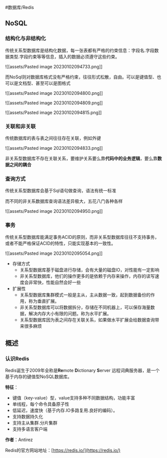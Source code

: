 
#数据库/Redis

## NoSQL

### 结构化与非结构化

传统关系型数据库是结构化数据，每一张表都有严格的约束信息：字段名.字段数据类型.字段约束等等信息，插入的数据必须遵守这些约束。

![[assets/Pasted image 20230102094733.png]]

而NoSql则对数据库格式没有严格约束，往往形式松散，自由。可以是键值型、也可以是文档型、甚至可以是图格式

![[assets/Pasted image 20230102094800.png]]

![[assets/Pasted image 20230102094809.png]]

![[assets/Pasted image 20230102094815.png]]

### 关联和非关联

传统数据库的表与表之间往往存在关联，例如外键

![[assets/Pasted image 20230102094833.png]]

非关系型数据库不存在关联关系，要维护关系要么靠**代码中的业务逻辑**，要么靠**数据之间的耦合**

### 查询方式

传统关系型数据库会基于Sql语句做查询，语法有统一标准

而不同的非关系数据库查询语法差异极大，五花八门各种各样

![[assets/Pasted image 20230102094950.png]]

### 事务

传统关系型数据库能满足事务ACID的原则，而非关系型数据库往往不支持事务，或者不能严格保证ACID的特性，只能实现基本的一致性。

![[assets/Pasted image 20230102095054.png]]

-   存储方式
    -   关系型数据库基于磁盘进行存储，会有大量的磁盘IO，对性能有一定影响
    -   非关系型数据库，他们的操作更多的是依赖于内存来操作，内存的读写速度会非常快，性能自然会好一些
-   扩展性
    -   关系型数据库集群模式一般是主从，主从数据一致，起到数据备份的作用，称为垂直扩展。
    -   非关系型数据库可以将数据拆分，存储在不同机器上，可以保存海量数据，解决内存大小有限的问题。称为水平扩展。
    -   关系型数据库因为表之间存在关联关系，如果做水平扩展会给数据查询带来很多麻烦


## 概述

### 认识Redis

Redis诞生于2009年全称是**Re**mote **D**ictionary **S**erver 远程词典服务器，是一个基于内存的键值型NoSQL数据库。

**特征**：

-   键值（key-value）型，value支持多种不同数据结构，功能丰富
-   单线程，每个命令具备原子性
-   低延迟，速度快（基于内存.IO多路复用.良好的编码）。
-   支持数据持久化
-   支持主从集群.分片集群
-   支持多语言客户端

**作者**：Antirez

Redis的官方网站地址：[https://redis.io/](https://redis.io/)






